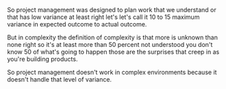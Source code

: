So project management was designed to plan work that we understand or that has low variance at least right let's let's call it 10 to 15 maximum variance in expected outcome to actual outcome.

But in complexity the definition of complexity is that more is unknown than none right so it's at least more than 50 percent not understood you don't know 50 of what's going to happen those are the surprises that creep in as you're building products.

So project management doesn't work in complex environments because it doesn't handle that level of variance.